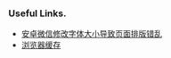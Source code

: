 ### Useful Links.

+ [安卓微信修改字体大小导致页面排版错乱](https://zhuanlan.zhihu.com/p/30588345)
+ [浏览器缓存](http://www.alloyteam.com/2016/03/discussion-on-web-caching/)